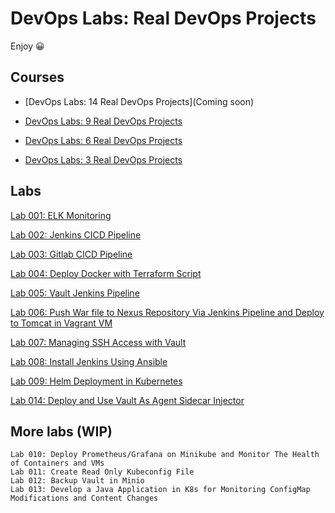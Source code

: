 # DevOps Labs: Real DevOps Projects

Enjoy 😀

## Courses

- [DevOps Labs: 14 Real DevOps Projects](Coming soon)

- [DevOps Labs: 9 Real DevOps Projects](https://www.udemy.com/course/devops-labs-9-real-devops-projects/)

- [DevOps Labs: 6 Real DevOps Projects](https://www.udemy.com/course/devops-labs-6-real-devops-projects/)

- [DevOps Labs: 3 Real DevOps Projects](https://www.udemy.com/course/devops-labs-9-real-devops-projects-free-version/)

## Labs

<!--
```dos
Lab 001: ELK Monitoring
Lab 002: Jenkins CICD Pipeline
Lab 003: Gitlab CICD Pipeline
Lab 004: Deploy Docker with Terraform Script
Lab 005: Vault Jenkins Pipeline 
Lab 006: Push War file to Nexus Repository Via Jenkins Pipeline and Deploy to Tomcat in Vagrant VM
```
-->

[Lab 001: ELK Monitoring](001-ELKMonitoring/README.md)

[Lab 002: Jenkins CICD Pipeline](002-JenkinsCICD/README.md)

[Lab 003: Gitlab CICD Pipeline](003-GitlabCICD/README.md)

[Lab 004: Deploy Docker with Terraform Script](004-TerraformDockerDeployment/README.md)

[Lab 005: Vault Jenkins Pipeline](005-VaultJenkinsCICD/README.md)

[Lab 006: Push War file to Nexus Repository Via Jenkins Pipeline and Deploy to Tomcat in Vagrant VM](006-NexusJenkinsVagrantCICD/README.md)

[Lab 007: Managing SSH Access with Vault](007-VaultFreeIPAVagrantIAM)

[Lab 008: Install Jenkins Using Ansible](008-AnsibleVagrantJenkinsDeployment)

[Lab 009: Helm Deployment in Kubernetes](009-MinikubeHelmDeployment)

[Lab 014: Deploy and Use Vault As Agent Sidecar Injector](014-VaultInjectorMinikube/README.md)

## More labs (WIP)

```dos
Lab 010: Deploy Prometheus/Grafana on Minikube and Monitor The Health of Containers and VMs
Lab 011: Create Read Only Kubeconfig File
Lab 012: Backup Vault in Minio
Lab 013: Develop a Java Application in K8s for Monitoring ConfigMap Modifications and Content Changes
```
